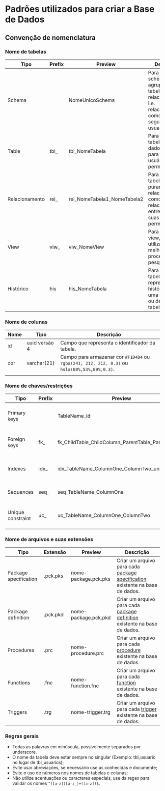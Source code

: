 # Padrões utilizados para criar a Base de Dados

## Convenção de nomenclatura 

### Nome de tabelas

| Tipo           | Prefix | Preview                       | Descrição                                                                                                        |
|----------------|--------|-------------------------------|------------------------------------------------------------------------------------------------------------------|
| Schema         |        | NomeUnicoSchema               | Para criar um schema para agrupar as tabelas relacionadas, i.e. relacionadas como a segurança, usuario e perfil. |
| Table          |  tbl_  | tbl\_NomeTabela               | Para criar uma tabela de dados, como para os usuários e suas permissões.                                         |
| Relacionamento |  rel_  | rel\_NomeTabela1\_NomeTabela2 | Para criar tabelas que são puramente relacionamento, como o relacionamento entre usuário e suas permissões.      |
| View           |  viw_  | viw\_NomeView                 | Para criar uma view, muito utilizada para melhorar processo de pesquisa.                                         |
| Histórico      |  his   | his\_NomeTabela               | Para criar uma tabela que represente um histórico de uma situação ou de uma tabela                               |

### Nome de colunas

| Nome | Tipo           | Descrição                                                                                                         |
|------|----------------|-------------------------------------------------------------------------------------------------------------------|
| id   | uuid versão 4  | Campo que representa o identificador da tabela.                                                                   |
| cor  | varchar(21)    | Campo para armazenar cor `#F1D4D4` ou `rgba(241, 212, 212, 0.3)` ou `hsla(00%,53%,89%,0.3)`.                      |
|      |                |                                                                                                                   |


### Nome de chaves/restrições

| Tipo              | Prefix | Preview                                                | Descrição                               |
|-------------------|------- |--------------------------------------------------------|-----------------------------------------|
| Primary keys      |        | TableName\_id                                          | Informar a chave primária da tabela.    |
| Foreign keys      |   fk_  | fk\_ChildTable\_ChildColumn\_ParentTable\_ParentColumn | Informar a chave extrangeira na tabela. |
| Indexes           |  idx_  | idx\_TableName\_ColumnOne\_ColumnTwo\_uniq\_clust      | Informar o index do campo na tabela.    |
| Sequences         |  seq_  | seq\_TableName\_ColumnOne                              | Sequences a serem criadas.              |
| Unique constraint |   uc_  | uc\_TableName\_ColumnOne\_ColumnTwo                    | Unique constraints a serem criadas      |


### Nome de arquivos e suas extensões

| Tipo                  | Extensão | Preview              | Descrição                                                                                    |
|-----------------------|----------|----------------------|----------------------------------------------------------------------------------------------|
| Package specification | .pck.pks | nome-package.pck.pks | Criar um arquivo para cada [package specification][URL-PACKAGES] existente na base de dados. |
| Package definition    | .pck.pkd | nome-package.pck.pkd | Criar um arquivo para cada [package definition][URL-PACKAGES] existente na base de dados.    |
| Procedures            |   .prc   | nome-procedure.prc   | Criar um arquivo para cada [procedure][URL-PROCEDURES] existente na base de dados.           |
| Functions             |   .fnc   | nome-function.fnc    | Criar um arquivo para cada [function][URL-FUNCTIONS] existente na base de dados.             |
| Triggers              |   .trg   | nome-trigger.trg     | Criar um arquivo para cada [trigger][URL-TRIGGERS] existente na base de dados.               |

### Regras gerais

- Todas as palavras em minúscula, possivelmente separados por underscore.
- O nome da tabela deve estar sempre no singular (Exemplo: tbl_usuario no lugar de tbl_usuarios);
- Evite usar abreviações, se necessário use as conhecidas e documente;
- Evite o uso de números nos nomes de tabelas e colunas;
- Não utilize acentuações ou caracteres especiais, use da regex para validar os nomes ```^([a-z])[a-z_]+([a-z])$```.


[URL-FUNCTIONS]: http://www.tutorialspoint.com/plsql/plsql_functions.htm
[URL-PACKAGES]: http://www.tutorialspoint.com/plsql/plsql_packages.htm
[URL-PROCEDURES]: http://www.tutorialspoint.com/plsql/plsql_procedures.htm
[URL-TRIGGERS]: http://www.tutorialspoint.com/plsql/plsql_triggers.htm
